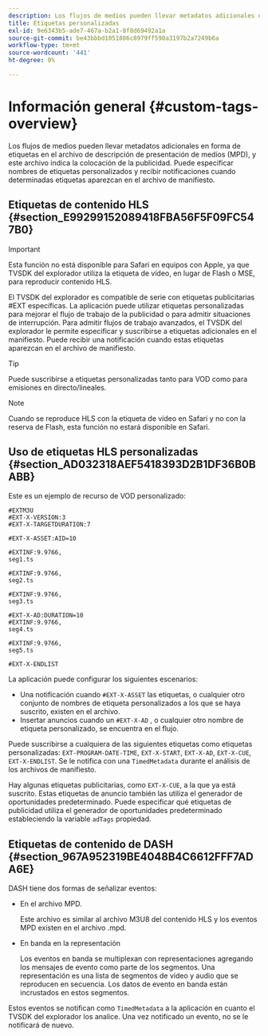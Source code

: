 ```yaml
---
description: Los flujos de medios pueden llevar metadatos adicionales en forma de etiquetas en el archivo de descripción de presentación de medios (MPD), y este archivo indica la colocación de la publicidad. Puede especificar nombres de etiquetas personalizados y recibir notificaciones cuando determinadas etiquetas aparezcan en el archivo de manifiesto.
title: Etiquetas personalizadas
exl-id: 9e6343b5-ade7-467a-b2a1-8f8d69492a1a
source-git-commit: be43bbbd1051886c8979ff590a3197b2a7249b6a
workflow-type: tm+mt
source-wordcount: '441'
ht-degree: 0%

---
```


# Información general {#custom-tags-overview}

Los flujos de medios pueden llevar metadatos adicionales en forma de etiquetas en el archivo de descripción de presentación de medios (MPD), y este archivo indica la colocación de la publicidad. Puede especificar nombres de etiquetas personalizados y recibir notificaciones cuando determinadas etiquetas aparezcan en el archivo de manifiesto.

## Etiquetas de contenido HLS {#section_E99299152089418FBA56F5F09FC547B0}

>[!IMPORTANT]
>
>Esta función no está disponible para Safari en equipos con Apple, ya que TVSDK del explorador utiliza la etiqueta de vídeo, en lugar de Flash o MSE, para reproducir contenido HLS.

El TVSDK del explorador es compatible de serie con etiquetas publicitarias #EXT específicas. La aplicación puede utilizar etiquetas personalizadas para mejorar el flujo de trabajo de la publicidad o para admitir situaciones de interrupción. Para admitir flujos de trabajo avanzados, el TVSDK del explorador le permite especificar y suscribirse a etiquetas adicionales en el manifiesto. Puede recibir una notificación cuando estas etiquetas aparezcan en el archivo de manifiesto.

>[!TIP]
>
>Puede suscribirse a etiquetas personalizadas tanto para VOD como para emisiones en directo/lineales.

>[!NOTE]
>
>Cuando se reproduce HLS con la etiqueta de vídeo en Safari y no con la reserva de Flash, esta función no estará disponible en Safari.

## Uso de etiquetas HLS personalizadas {#section_AD032318AEF5418393D2B1DF36B0BABB}

Este es un ejemplo de recurso de VOD personalizado:

```
#EXTM3U
#EXT-X-VERSION:3
#EXT-X-TARGETDURATION:7
 
#EXT-X-ASSET:AID=10
 
#EXTINF:9.9766,
seg1.ts
 
#EXTINF:9.9766,
seg2.ts
 
#EXTINF:9.9766,
seg3.ts
 
#EXT-X-AD:DURATION=10
#EXTINF:9.9766,
seg4.ts
 
#EXTINF:9.9766,
seg5.ts
 
#EXT-X-ENDLIST
```

La aplicación puede configurar los siguientes escenarios:

* Una notificación cuando `#EXT-X-ASSET` las etiquetas, o cualquier otro conjunto de nombres de etiqueta personalizados a los que se haya suscrito, existen en el archivo.
* Insertar anuncios cuando un `#EXT-X-AD` , o cualquier otro nombre de etiqueta personalizado, se encuentra en el flujo.

Puede suscribirse a cualquiera de las siguientes etiquetas como etiquetas personalizadas: `EXT-PROGRAM-DATE-TIME`, `EXT-X-START`, `EXT-X-AD`, `EXT-X-CUE`, `EXT-X-ENDLIST`. Se le notifica con una `TimedMetadata` durante el análisis de los archivos de manifiesto.

Hay algunas etiquetas publicitarias, como `EXT-X-CUE`, a la que ya está suscrito. Estas etiquetas de anuncio también las utiliza el generador de oportunidades predeterminado. Puede especificar qué etiquetas de publicidad utiliza el generador de oportunidades predeterminado estableciendo la variable `adTags` propiedad.

## Etiquetas de contenido de DASH {#section_967A952319BE4048B4C6612FFF7ADA6E}

DASH tiene dos formas de señalizar eventos:

* En el archivo MPD.

   Este archivo es similar al archivo M3U8 del contenido HLS y los eventos MPD existen en el archivo .mpd.
* En banda en la representación

   Los eventos en banda se multiplexan con representaciones agregando los mensajes de evento como parte de los segmentos. Una representación es una lista de segmentos de vídeo y audio que se reproducen en secuencia. Los datos de evento en banda están incrustados en estos segmentos.

Estos eventos se notifican como `TimedMetadata` a la aplicación en cuanto el TVSDK del explorador los analice. Una vez notificado un evento, no se le notificará de nuevo.
